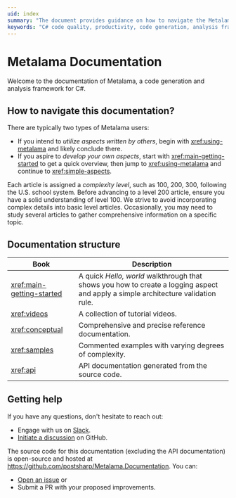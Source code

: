 ```yaml
---
uid: index
summary: "The document provides guidance on how to navigate the Metalama documentation, a framework for enhancing C# code quality and productivity. It offers resources for help and contribution. "
keywords: "C# code quality, productivity, code generation, analysis framework, Metalama documentation, aspects, develop aspects, getting started, API documentation, tutorial videos"
---
```


# Metalama Documentation

Welcome to the documentation of Metalama, a code generation and analysis framework for C#.

## How to navigate this documentation?

There are typically two types of Metalama users:

* If you intend to _utilize aspects written by others_, begin with <xref:using-metalama> and likely conclude there.
* If you aspire to _develop your own aspects_, start with <xref:main-getting-started> to get a quick overview, then jump to <xref:using-metalama> and continue to <xref:simple-aspects>.

Each article is assigned a _complexity level_, such as 100, 200, 300, following the U.S. school system. Before advancing to a level 200 article, ensure you have a solid understanding of level 100. We strive to avoid incorporating complex details into basic level articles. Occasionally, you may need to study several articles to gather comprehensive information on a specific topic.


## Documentation structure

| Book | Description |
|------|-------------|
| <xref:main-getting-started> | A quick _Hello, world_ walkthrough that shows you how to create a logging aspect and apply a simple architecture validation rule. |
| <xref:videos> | A collection of tutorial videos. |
| <xref:conceptual> | Comprehensive and precise reference documentation. |
| <xref:samples> | Commented examples with varying degrees of complexity. |
| <xref:api> | API documentation generated from the source code. |


## Getting help

If you have any questions, don't hesitate to reach out:

* Engage with us on [Slack](https://www.postsharp.net/slack).
* [Initiate a discussion](https://github.com/postsharp/Metalama/discussions/new) on GitHub.


The source code for this documentation (excluding the API documentation) is open-source and hosted at https://github.com/postsharp/Metalama.Documentation. You can:

* [Open an issue](https://github.com/postsharp/Metalama.Documentation/issues/new) or
* Submit a PR with your proposed improvements.




